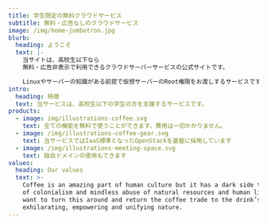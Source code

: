 ```yaml
---
title: 学生限定の無料クラウドサービス
subtitle: 無料・広告なしのクラウドサービス
image: /img/home-jumbotron.jpg
blurb:
  heading: ようこそ
  text: |-
    当サイトは、高校生以下なら
    無料・広告非表示で利用できるクラウドサーバーサービスの公式サイトです。

    Linuxやサーバーの知識がある前提で仮想サーバーのRoot権限をお渡しするサービスです
intro:
  heading: 特徴
  text: 当サービスは、高校生以下の学生の方を支援するサービスです。
products:
  - image: img/illustrations-coffee.svg
    text: 全ての機能を無料で使うことができます。費用は一切かかりません。
  - image: /img/illustrations-coffee-gear.svg
    text: 当サービスではIaaS標準となったOpenStackを基盤に採用しています
  - image: /img/illustrations-meeting-space.svg
    text: 独自ドメインの使用もできます
values:
  heading: Our values
  text: >-
    Coffee is an amazing part of human culture but it has a dark side too – one
    of colonialism and mindless abuse of natural resources and human lives. We
    want to turn this around and return the coffee trade to the drink’s
    exhilarating, empowering and unifying nature.
---
```


